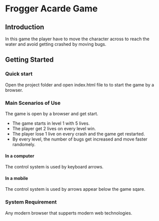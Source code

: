 # Frogger Acarde Game

## Introduction
In this game the player have to move the character across to reach the water and avoid getting crashed by moving bugs.

## Getting Started

### Quick start
Open the project folder and open index.html file to to start the game by a browser.

### Main Scenarios of Use
The game is open by a browser and get start.

* The game starts in level 1 with 5 lives.
* The player get 2 lives on every level win.
* The player lose 1 live on every crash and the game get restarted.
* By every level, the number of bugs get increased and move faster randomely.

#### In a computer
The control system is used by keyboard arrows.

#### In a mobile
The control system is used by arrows appear below the game sqare.

### System Requirement
Any modern browser that supperts modern web technologies.